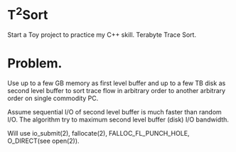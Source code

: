 T<sup>2</sup>Sort
=============

Start a Toy project to practice my C++ skill.
Terabyte Trace Sort.

Problem.
=========
Use up to a few GB memory as first level buffer and up to a few TB disk as second level buffer
to sort trace flow in arbitrary order to another arbitrary order on single commodity PC.

Assume sequential I/O of second level buffer is much faster than random I/O.
The algorithm try to maximum second level buffer (disk) I/O bandwidth.

Will use io_submit(2), fallocate(2), FALLOC_FL_PUNCH_HOLE, O_DIRECT(see open(2)).
